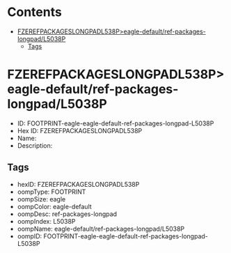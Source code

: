 



Contents
========

* [FZEREFPACKAGESLONGPADL538P>eagle-default/ref-packages-longpad/L5038P](#fzerefpackageslongpadl538peagle-defaultref-packages-longpadl5038p)
	* [Tags](#tags)

# FZEREFPACKAGESLONGPADL538P>eagle-default/ref-packages-longpad/L5038P

- ID: FOOTPRINT-eagle-eagle-default-ref-packages-longpad-L5038P
- Hex ID: FZEREFPACKAGESLONGPADL538P
- Name: 
- Description: 

## Tags

- hexID: FZEREFPACKAGESLONGPADL538P
- oompType: FOOTPRINT
- oompSize: eagle
- oompColor: eagle-default
- oompDesc: ref-packages-longpad
- oompIndex: L5038P
- oompName: eagle-default/ref-packages-longpad/L5038P
- oompID: FOOTPRINT-eagle-eagle-default-ref-packages-longpad-L5038P
